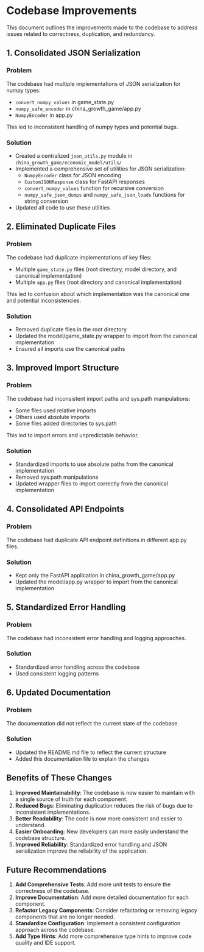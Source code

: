 # Codebase Improvements

This document outlines the improvements made to the codebase to address issues related to correctness, duplication, and redundancy.

## 1. Consolidated JSON Serialization

### Problem
The codebase had multiple implementations of JSON serialization for numpy types:
- `convert_numpy_values` in game_state.py
- `numpy_safe_encoder` in china_growth_game/app.py
- `NumpyEncoder` in app.py

This led to inconsistent handling of numpy types and potential bugs.

### Solution
- Created a centralized `json_utils.py` module in `china_growth_game/economic_model/utils/`
- Implemented a comprehensive set of utilities for JSON serialization:
  - `NumpyEncoder` class for JSON encoding
  - `CustomJSONResponse` class for FastAPI responses
  - `convert_numpy_values` function for recursive conversion
  - `numpy_safe_json_dumps` and `numpy_safe_json_loads` functions for string conversion
- Updated all code to use these utilities

## 2. Eliminated Duplicate Files

### Problem
The codebase had duplicate implementations of key files:
- Multiple `game_state.py` files (root directory, model directory, and canonical implementation)
- Multiple `app.py` files (root directory and canonical implementation)

This led to confusion about which implementation was the canonical one and potential inconsistencies.

### Solution
- Removed duplicate files in the root directory
- Updated the model/game_state.py wrapper to import from the canonical implementation
- Ensured all imports use the canonical paths

## 3. Improved Import Structure

### Problem
The codebase had inconsistent import paths and sys.path manipulations:
- Some files used relative imports
- Others used absolute imports
- Some files added directories to sys.path

This led to import errors and unpredictable behavior.

### Solution
- Standardized imports to use absolute paths from the canonical implementation
- Removed sys.path manipulations
- Updated wrapper files to import correctly from the canonical implementation

## 4. Consolidated API Endpoints

### Problem
The codebase had duplicate API endpoint definitions in different app.py files.

### Solution
- Kept only the FastAPI application in china_growth_game/app.py
- Updated the model/app.py wrapper to import from the canonical implementation

## 5. Standardized Error Handling

### Problem
The codebase had inconsistent error handling and logging approaches.

### Solution
- Standardized error handling across the codebase
- Used consistent logging patterns

## 6. Updated Documentation

### Problem
The documentation did not reflect the current state of the codebase.

### Solution
- Updated the README.md file to reflect the current structure
- Added this documentation file to explain the changes

## Benefits of These Changes

1. **Improved Maintainability**: The codebase is now easier to maintain with a single source of truth for each component.
2. **Reduced Bugs**: Eliminating duplication reduces the risk of bugs due to inconsistent implementations.
3. **Better Readability**: The code is now more consistent and easier to understand.
4. **Easier Onboarding**: New developers can more easily understand the codebase structure.
5. **Improved Reliability**: Standardized error handling and JSON serialization improve the reliability of the application.

## Future Recommendations

1. **Add Comprehensive Tests**: Add more unit tests to ensure the correctness of the codebase.
2. **Improve Documentation**: Add more detailed documentation for each component.
3. **Refactor Legacy Components**: Consider refactoring or removing legacy components that are no longer needed.
4. **Standardize Configuration**: Implement a consistent configuration approach across the codebase.
5. **Add Type Hints**: Add more comprehensive type hints to improve code quality and IDE support.
